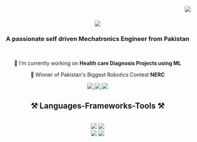<img align="right" src="https://visitor-badge.laobi.icu/badge?page_id=nijaasif.nijaasif" />
<h1 align="center">
    <img src="https://readme-typing-svg.herokuapp.com/?font=Righteous&size=35&center=true&vCenter=true&width=500&height=70&duration=4000&lines=Hi+There!+👋;+I'm+Nija+Asif!;" />
</h1>

<h3 align="center">A passionate self driven Mechatronics Engineer from Pakistan </h3>

<br/>

<div align="center">
 
 🔭 I’m currently working on **Health care Diagnosis Projects using ML**
 
 🤖 Winner of Pakistan's Biggest Robotics Contest **NERC**
 </div>

 <div align="center"> 
  <a href="mailto:nasifmts@gmail.com">
    <img src="https://img.shields.io/badge/Gmail-333333?style=for-the-badge&logo=gmail&logoColor=red" target="_blank"/>
  </a>
  <a href="https://linkedin.com/in/nija-asif-19856521a/" target="_blank">
    <img src="https://img.shields.io/badge/LinkedIn-0077B5?style=for-the-badge&logo=linkedin&logoColor=white" target="_blank" />
  </a>
  <a href="https://medium.com/@nijawrk17">
     <img src="https://img.shields.io/badge/Medium-12100E?style=for-the-badge&logo=medium&logoColor=white" target="_blank"/> 
 </a>
  </div>

  <h2 align="center">⚒️ Languages-Frameworks-Tools ⚒️</h2>
<br/>
<div align="center">
    <img src="https://skillicons.dev/icons?i=vscode,github,figma" />
  <img src="https://img.shields.io/badge/Power%20BI-F2C811?style=for-the-badge&logo=Power%20BI&logoColor=black)](https://powerbi.microsoft.com/)"

</div>
<div align="center">
    <img src="https://skillicons.dev/icons?i=nodejs,python,c" />
  <img src="https://img.shields.io/badge/C++-00599C?style=for-the-badge&logo=cplusplus&logoColor=white"/>
<br/>

